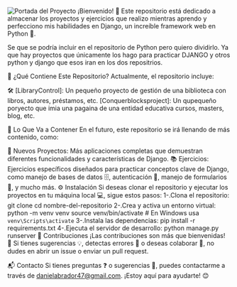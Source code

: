 ![Portada del Proyecto](https://imgur.com/9c9tDle.jpg)
¡Bienvenido! 🚀 Este repositorio está dedicado a almacenar los proyectos y ejercicios que realizo mientras aprendo y perfecciono mis habilidades en Django, un increíble framework web en Python 🐍.

Se que se podría incluir en el repositorio de Python pero quiero dividirlo. Ya que hay proyectos que únicamente los hago para practicar DJANGO y otros python y django que esos iran en los dos repositrios.

📂 ¿Qué Contiene Este Repositorio?
Actualmente, el repositorio incluye:

🛠️ [LibraryControl]:
Un pequeño proyecto de gestión de una biblioteca con libros, autores, préstamos, etc.
[Conquerblocksproject]:
Un qupequeño poryecto que imia una pagaina de una entidad educativa cursos, masters, blog, etc.

🔮 Lo Que Va a Contener
En el futuro, este repositorio se irá llenando de más contenido, como:

🚀 Nuevos Proyectos: Más aplicaciones completas que demuestran diferentes funcionalidades y características de Django.
📚 Ejercicios: Ejercicios específicos diseñados para practicar conceptos clave de Django, como manejo de bases de datos 🗄️, autenticación 🔐, manejo de formularios 📝, y mucho más.
⚙️ Instalación
Si deseas clonar el repositorio y ejecutar los proyectos en tu máquina local 💻, sigue estos pasos:
1-.Clona el repositorio:
  git clone 
  cd nombre-del-repositorio
2-.Crea y activa un entorno virtual:
  python -m venv venv
  source venv/bin/activate  # En Windows usa `venv\Scripts\activate`
3-.Instala las dependencias:
  pip install -r requirements.txt
4-.Ejecuta el servidor de desarrollo:
  python manage.py runserver
🤝 Contribuciones
¡Las contribuciones son más que bienvenidas! 🎉 Si tienes sugerencias 💡, detectas errores 🐞 o deseas colaborar 🤝, no dudes en abrir un issue o enviar un pull request.

📬 Contacto
Si tienes preguntas ❓ o sugerencias 💭, puedes contactarme a través de danielabrador47@gmail.com. ¡Estoy aquí para ayudarte! 😊
